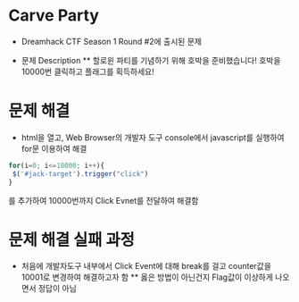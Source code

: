 # Carve Party

* Dreamhack CTF Season 1 Round #2에 출시된 문제

* 문제 Description
** 할로윈 파티를 기념하기 위해 호박을 준비했습니다! 호박을 10000번 클릭하고 플래그를 획득하세요!

# 문제 해결
* html을 열고, Web Browser의 개발자 도구 console에서 javascript를 실행하여 for문 이용하여 해결
```javascript
for(i=0; i<=10000; i++){
 $('#jack-target').trigger("click")
}
```
를 추가하여 10000번까지 Click Evnet를 전달하여 해결함

# 문제 해결 실패 과정
* 처음에 개발자도구 내부에서 Click Event에 대해 break를 걸고 counter값을 10001로 변경하여 해결하고자 함
** 옳은 방법이 아닌건지 Flag값이 이상하게 나오면서 정답이 아님
